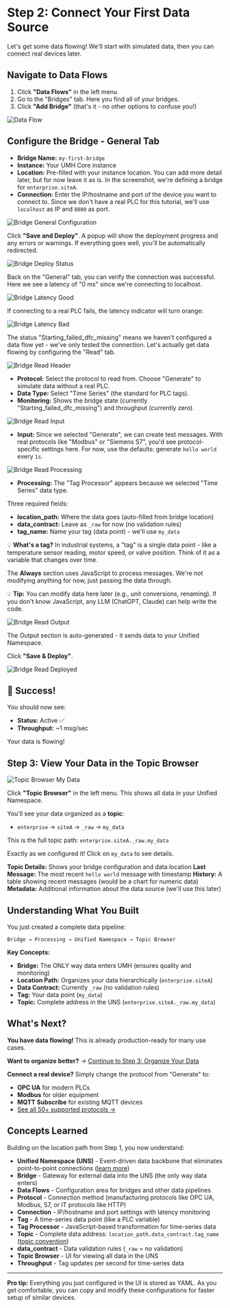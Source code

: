 # Step 2: Connect Your First Data Source

Let's get some data flowing! We'll start with simulated data, then you can connect real devices later.

## Navigate to Data Flows

1. Click **"Data Flows"** in the left menu
2. Go to the "Bridges" tab. Here you find all of your bridges.
3. Click **"Add Bridge"** (that's it - no other options to confuse you!)

![Data Flow](./images/data-flow.png)

## Configure the Bridge - General Tab

- **Bridge Name:** `my-first-bridge`
- **Instance:** Your UMH Core instance
- **Location:** Pre-filled with your instance location. You can add more detail later, but for now leave it as is. In the screenshot, we're defining a bridge for `enterprise.siteA`.
- **Connection:** Enter the IP/hostname and port of the device you want to connect to. Since we don't have a real PLC for this tutorial, we'll use `localhost` as IP and `8080` as port.

![Bridge General Configuration](./images/bridge-general.png)

Click **"Save and Deploy"**. A popup will show the deployment progress and any errors or warnings. If everything goes well, you'll be automatically redirected.

![Bridge Deploy Status](./images/bridge-general-deploy.png)

Back on the "General" tab, you can verify the connection was successful. Here we see a latency of "0 ms" since we're connecting to localhost.

![Bridge Latency Good](./images/bridge-general-latency.png)

If connecting to a real PLC fails, the latency indicator will turn orange:

![Bridge Latency Bad](./images/bridge-general-latency-bad.png)

The status "Starting_failed_dfc_missing" means we haven't configured a data flow yet - we've only tested the connection. Let's actually get data flowing by configuring the "Read" tab.

![Bridge Read Header](./images/bridge-read-header.png)

- **Protocol:** Select the protocol to read from. Choose "Generate" to simulate data without a real PLC.
- **Data Type:** Select "Time Series" (the standard for PLC tags).
- **Monitoring:** Shows the bridge state (currently "Starting_failed_dfc_missing") and throughput (currently zero).

![Bridge Read Input](./images/bridge-read-input.png)

- **Input:** Since we selected "Generate", we can create test messages. With real protocols like "Modbus" or "Siemens S7", you'd see protocol-specific settings here. For now, use the defaults: generate `hello world` every `1s`.

![Bridge Read Processing](./images/bridge-read-processing.png)

- **Processing:** The "Tag Processor" appears because we selected "Time Series" data type.

Three required fields:
- **location_path:** Where the data goes (auto-filled from bridge location)
- **data_contract:** Leave as `_raw` for now (no validation rules)
- **tag_name:** Name your tag (data point) - we'll use `my_data`

💡 **What's a tag?** In industrial systems, a "tag" is a single data point - like a temperature sensor reading, motor speed, or valve position. Think of it as a variable that changes over time.

The **Always** section uses JavaScript to process messages. We're not modifying anything for now, just passing the data through.

💡 **Tip:** You can modify data here later (e.g., unit conversions, renaming). If you don't know JavaScript, any LLM (ChatGPT, Claude) can help write the code.

![Bridge Read Output](./images/bridge-read-output.png)

The Output section is auto-generated - it sends data to your Unified Namespace.

Click **"Save & Deploy"**.

![Bridge Read Deployed](./images/bridge-read-deployed.png)

## 🎉 Success!

You should now see:
- **Status:** Active ✅
- **Throughput:** ~1 msg/sec

Your data is flowing!

## Step 3: View Your Data in the Topic Browser

![Topic Browser My Data](./images/topic-browser-my_data.png)

Click **"Topic Browser"** in the left menu. This shows all data in your Unified Namespace.

You'll see your data organized as a **topic**:
- `enterprise` → `siteA` → `_raw` → `my_data`

This is the full topic path: `enterprise.siteA._raw.my_data`

Exactly as we configured it! Click on `my_data` to see details.

**Topic Details:** Shows your bridge configuration and data location
**Last Message:** The most recent `hello world` message with timestamp
**History:** A table showing recent messages (would be a chart for numeric data)
**Metadata:** Additional information about the data source (we'll use this later)

## Understanding What You Built

You just created a complete data pipeline:

```
Bridge → Processing → Unified Namespace → Topic Browser
```

**Key Concepts:**
- **Bridge:** The ONLY way data enters UMH (ensures quality and monitoring)
- **Location Path:** Organizes your data hierarchically (`enterprise.siteA`)
- **Data Contract:** Currently `_raw` (no validation rules)
- **Tag:** Your data point (`my_data`)
- **Topic:** Complete address in the UNS (`enterprise.siteA._raw.my_data`)

## What's Next?

**You have data flowing!** This is already production-ready for many use cases.

**Want to organize better?** → [Continue to Step 3: Organize Your Data](2-organize-data.md)

**Connect a real device?** Simply change the protocol from "Generate" to:
- **OPC UA** for modern PLCs
- **Modbus** for older equipment
- **MQTT Subscribe** for existing MQTT devices
- [See all 50+ supported protocols →](https://docs.umh.app/benthos-umh/input)

## Concepts Learned

Building on the location path from Step 1, you now understand:

- **Unified Namespace (UNS)** - Event-driven data backbone that eliminates point-to-point connections ([learn more](../usage/unified-namespace/README.md))
- **Bridge** - Gateway for external data into the UNS (the only way data enters)
- **Data Flows** - Configuration area for bridges and other data pipelines
- **Protocol** - Connection method (manufacturing protocols like OPC UA, Modbus, S7, or IT protocols like HTTP)
- **Connection** - IP/hostname and port settings with latency monitoring
- **Tag** - A time-series data point (like a PLC variable)
- **Tag Processor** - JavaScript-based transformation for time-series data
- **Topic** - Complete data address: `location_path.data_contract.tag_name` ([topic convention](../usage/unified-namespace/topic-convention.md))
- **data_contract** - Data validation rules (`_raw` = no validation)
- **Topic Browser** - UI for viewing all data in the UNS
- **Throughput** - Tag updates per second for time-series data

---

**Pro tip:** Everything you just configured in the UI is stored as YAML. As you get comfortable, you can copy and modify these configurations for faster setup of similar devices.
